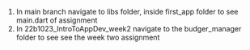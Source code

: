 1) In main branch navigate to libs folder, inside first_app folder to see main.dart of assignment
   <br/>
2) In 22b1023_IntroToAppDev_week2 navigate to the budger_manager folder to see see the week two assignment 
